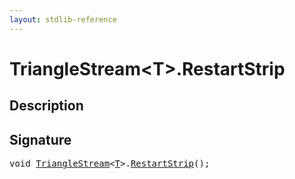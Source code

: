 ```yaml
---
layout: stdlib-reference
---
```


# TriangleStream\<T\>\.RestartStrip

## Description





## Signature 

<pre>
<span class="code_keyword">void</span> <a href="../index.html" class="code_type">TriangleStream</a>&lt;<a href="../index.html#typeparam-T" class="code_type">T</a>&gt;.<a href=".html">RestartStrip</a>();

</pre>

